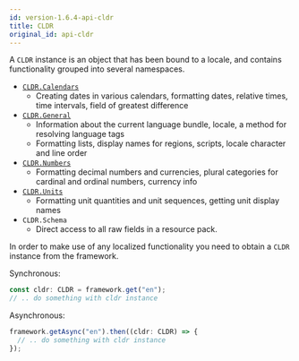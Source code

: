 ```yaml
---
id: version-1.6.4-api-cldr
title: CLDR
original_id: api-cldr
---
```


A `CLDR` instance is an object that has been bound to a locale, and contains functionality grouped into
several namespaces.

- [`CLDR.Calendars`](api-cldr-calendars.html)
  - Creating dates in various calendars, formatting dates, relative times, time intervals, field of greatest difference
- [`CLDR.General`](api-cldr-general.html)
  - Information about the current language bundle, locale, a method for resolving language tags
  - Formatting lists, display names for regions, scripts, locale character and line order
- [`CLDR.Numbers`](api-cldr-numbers.html)
  - Formatting decimal numbers and currencies, plural categories for cardinal and ordinal numbers, currency info
- [`CLDR.Units`](api-cldr-units.html)
  - Formatting unit quantities and unit sequences, getting unit display names
- `CLDR.Schema`
  - Direct access to all raw fields in a resource pack.

In order to make use of any localized functionality you need to obtain a `CLDR` instance from the
framework.

Synchronous:

```typescript
const cldr: CLDR = framework.get("en");
// .. do something with cldr instance
```

Asynchronous:

```typescript
framework.getAsync("en").then((cldr: CLDR) => {
  // .. do something with cldr instance
});
```

